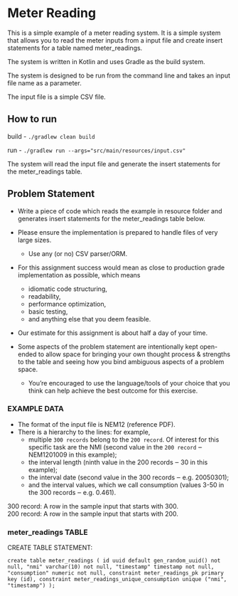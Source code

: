 Meter Reading
=============

This is a simple example of a meter reading system. It is a simple system that allows you to read the meter inputs from a input file and create insert statements for a table named meter_readings.

The system is written in Kotlin and uses Gradle as the build system.

The system is designed to be run from the command line and takes an input file name as a parameter.

The input file is a simple CSV file.

How to run
----------

build - `./gradlew clean build`

run   - `./gradlew run --args="src/main/resources/input.csv"`

The system will read the input file and generate the insert statements for the meter_readings table.


Problem Statement
-----------------

* Write a piece of code which reads the example in resource folder and generates insert statements for the meter_readings table below.</br>
* Please ensure the implementation is prepared to handle files of very large sizes.</br>

  * Use any (or no) CSV parser/ORM.</br>
* For this assignment success would mean as close to production grade implementation as possible, which means</br>
  * idiomatic code structuring,
  * readability,
  * performance optimization,
  * basic testing,
  * and anything else that you deem feasible.
* Our estimate for this assignment is about half a day of your time.
* Some aspects of the problem statement are intentionally kept open-ended to allow
  space for bringing your own thought process & strengths to the table and seeing how
  you bind ambiguous aspects of a problem space.
  * You’re encouraged to use the language/tools of your choice that you think can help
    achieve the best outcome for this exercise.
  
###  EXAMPLE DATA
* The format of the input file is NEM12 (reference PDF).
* There is a hierarchy to the lines: for example,
  * multiple `300 records` belong to the `200 record`. Of interest for this specific task are the NMI (second value in the `200 record` ‒ NEM1201009 in this example);
  * the interval length (ninth value in the 200 records ‒ 30 in this example);
  * the interval date (second value in the 300 records ‒ e.g. 20050301);
  * and the interval values, which we call consumption (values 3-50 in the 300
records ‒ e.g. 0.461).

300 record: A row in the sample input that starts with 300.</br>
200 record: A row in the sample input that starts with 200.

   ###  meter_readings TABLE


CREATE TABLE STATEMENT:

``
create table meter_readings (
id uuid default gen_random_uuid() not null,
"nmi" varchar(10) not null,
"timestamp" timestamp not null,
"consumption" numeric not null,
constraint meter_readings_pk primary key (id),
constraint meter_readings_unique_consumption unique ("nmi", "timestamp")
);
``